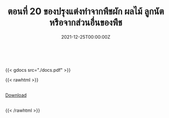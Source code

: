 ﻿---
linktitle: 20  ของปรุงแต่งทำจากพืชผัก ผลไม้ ลูกนัต หรือจากส่วนอื่นของพืช

title:  ตอนที่ 20  ของปรุงแต่งทำจากพืชผัก ผลไม้ ลูกนัต หรือจากส่วนอื่นของพืช
date: "2021-12-25T00:00:00Z"
lastmod: "2021-12-25T00:00:00Z"
draft: false
toc: false 
type: series 
categories: ["พิกัดศุลกากร"]
tags: ["รหัสสถิติ"]
authors: ["admin"]
menu:
  ts_2022:
    parent: รหัสสถิติสินค้า ฉบับปี 2565
    weight: 20

weight: 20
---

<br>

{{< gdocs src="./docs.pdf" >}}


{{< rawhtml >}}
<br>

<br>
<div class="article-tags">
<a class="badge badge-danger" href="./docs.pdf" target="_blank" id="download_files_new">Download</a>

</div>
<br>

{{< /rawhtml >}}
